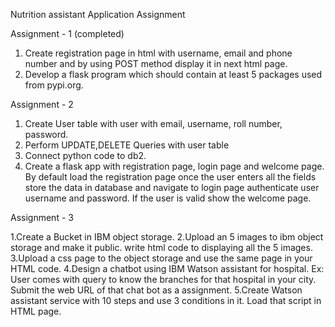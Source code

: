Nutrition assistant Application Assignment 

Assignment - 1  (completed)

1. Create registration page in html with username, email and phone number and by using POST method display it in next html page.
2. Develop a flask program which should contain at least 5 packages used from pypi.org.

Assignment - 2

1. Create User table with user with email, username, roll number, password.
2. Perform UPDATE,DELETE Queries with user table
3. Connect python code to db2.
4. Create a flask app with registration page, login page and welcome page. By default load the registration page once the user enters all the fields store the data in database and navigate to login page authenticate user username and password. If the user is valid show the welcome page.


Assignment - 3

1.Create a Bucket in IBM object storage. 
2.Upload an 5 images  to ibm object storage and make it public. write html code to displaying all the 5 images. 
3.Upload a css page to the object storage and use the same page in your HTML code.
4.Design a chatbot using IBM Watson assistant for hospital. Ex: User comes with query to know the branches for that hospital in your city. Submit the web URL of that chat bot as a assignment. 
5.Create Watson assistant service with 10 steps and use 3 conditions in it. Load that script in HTML page.
